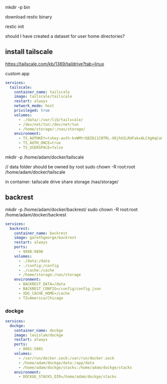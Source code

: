 mkdir -p bin

download restic binary

restic init

should I have created a dataset for user home directories?

## install tailscale

https://tailscale.com/kb/1369/taildrive?tab=linux

custom app

```yaml
services:
  tailscale:
    container_name: tailscale
    image: tailscale/tailscale
    restart: always
    network_mode: host
    privileged: true
    volumes:
      - ./data/:/var/lib/tailscale/
      - /dev/net/tun:/dev/net/tun
      - /home/storage/:/nas/storage/
    environment:
      - TS_AUTHKEY=tskey-auth-kvWMtrQ8Z611CNTRL-X8jhU2LRUFakxALCXgHqCaQWdherK2dre
      - TS_AUTH_ONCE=true
      - TS_USERSPACE=false
```

mkdir -p /home/adam/docker/tailscale

// data folder should be owned by root
sudo chown -R root:root /home/adam/docker/tailscale

in container:
tailscale drive share storage /nas/storage/

## backrest

mkdir -p /home/adam/docker/backrest/
sudo chown -R root:root /home/adam/docker/backrest

```yaml
services:
  backrest:
    container_name: backrest
    image: garethgeorge/backrest
    restart: always
    ports:
      - 9898:9898
    volumes:
      - ./data:/data
      - ./config:/config
      - ./cache:/cache
      - /home/storage:/nas/storage
    environment:
      - BACKREST_DATA=/data
      - BACKREST_CONFIG=/config/config.json
      - XDG_CACHE_HOME=/cache
      - TZ=America/Chicago
```

### dockge

```yaml
services:
  dockge:
    container_name: dockge
    image: louislam/dockge
    restart: always
    ports:
      - 8001:5001
    volumes:
      - /var/run/docker.sock:/var/run/docker.sock
      - /home/adam/dockge/data:/app/data
      - /home/adam/dockge/stacks:/home/adam/dockge/stacks
    environment:
      - DOCKGE_STACKS_DIR=/home/adam/dockge/stacks
```
